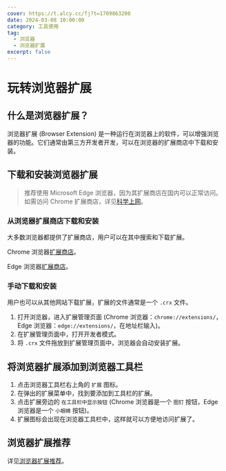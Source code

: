 ```yaml
---
cover: https://t.alcy.cc/fj?t=1709863200
date: 2024-03-08 10:00:00
category: 工具使用
tag: 
  - 浏览器
  - 浏览器扩展
excerpt: false
---
```


# 玩转浏览器扩展

## 什么是浏览器扩展？

浏览器扩展 (Browser Extension) 是一种运行在浏览器上的软件，可以增强浏览器的功能。它们通常由第三方开发者开发，可以在浏览器的扩展商店中下载和安装。

## 下载和安装浏览器扩展

> 推荐使用 Microsoft Edge 浏览器，因为其扩展商店在国内可以正常访问。如需访问 Chrome 扩展商店，详见[科学上网](./科学上网.md)。

### 从浏览器扩展商店下载和安装

大多数浏览器都提供了扩展商店，用户可以在其中搜索和下载扩展。

Chrome 浏览器[扩展商店](https://chrome.google.com/webstore)。

Edge 浏览器[扩展商店](https://microsoftedge.microsoft.com/addons)。

### 手动下载和安装

用户也可以从其他网站下载扩展，扩展的文件通常是一个 `.crx` 文件。

1. 打开浏览器，进入扩展管理页面 (Chrome 浏览器：`chrome://extensions/`，Edge 浏览器：`edge://extensions/`，在地址栏输入)。
2. 在扩展管理页面中，打开开发者模式。
3. 将 `.crx` 文件拖放到扩展管理页面中，浏览器会自动安装扩展。

## 将浏览器扩展添加到浏览器工具栏

1. 点击浏览器工具栏右上角的 `扩展` 图标。
2. 在弹出的扩展菜单中，找到要添加到工具栏的扩展。
3. 点击扩展旁边的 `在工具栏中显示按钮` (Chrome 浏览器是一个 `图钉` 按钮，Edge 浏览器是一个 `小眼睛` 按钮)。
4. 扩展图标会出现在浏览器工具栏中，这样就可以方便地访问扩展了。

## 浏览器扩展推荐

详见[浏览器扩展推荐](./浏览器扩展推荐.md)。